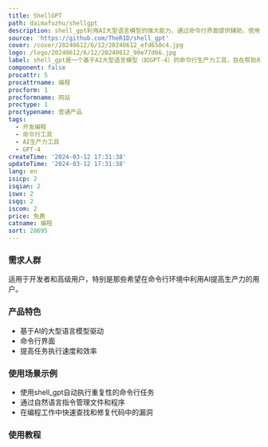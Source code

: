 ```yaml
---
title: ShellGPT
path: daimafuzhu/shellgpt
description: shell_gpt利用AI大型语言模型的强大能力，通过命令行界面提供辅助，使用户能够通过自然语言指令来执行任务，提高工作效率和效率。
source: 'https://github.com/TheR1D/shell_gpt'
cover: /cover/20240612/6/12/20240612_efd650c4.jpg
logo: /logo/20240612/6/12/20240612_90e77d66.jpg
label: shell_gpt是一个基于AI大型语言模型（如GPT-4）的命令行生产力工具，旨在帮助用户更快更高效地完成任务
component: false
procattr: 5
procattrname: 编程
procform: 1
procformname: 网站
proctype: 1
proctypename: 普通产品
tags:
  - 开发编程
  - 命令行工具
  - AI生产力工具
  - GPT-4
createTime: '2024-03-12 17:31:38'
updateTime: '2024-03-12 17:31:38'
lang: en
isicp: 2
isqian: 2
iswx: 2
isqq: 2
iscom: 2
price: 免费
catname: 编程
sort: 28695
---
```




### 需求人群
适用于开发者和高级用户，特别是那些希望在命令行环境中利用AI提高生产力的用户。

### 产品特色
- 基于AI的大型语言模型驱动
- 命令行界面
- 提高任务执行速度和效率

### 使用场景示例
- 使用shell_gpt自动执行重复性的命令行任务
- 通过自然语言指令管理文件和程序
- 在编程工作中快速查找和修复代码中的漏洞

### 使用教程


  
